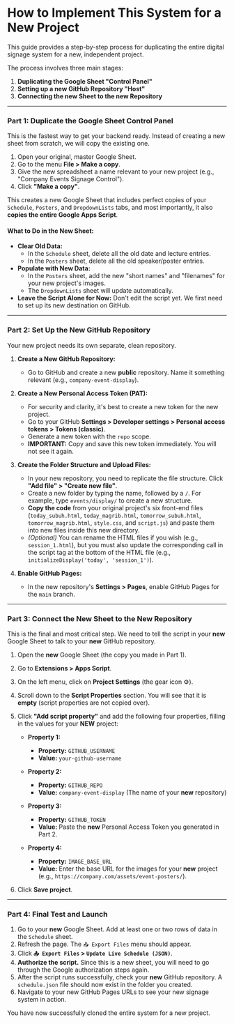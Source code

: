 # How to Implement This System for a New Project

This guide provides a step-by-step process for duplicating the entire digital signage system for a new, independent project.

The process involves three main stages:
1.  **Duplicating the Google Sheet "Control Panel"**
2.  **Setting up a new GitHub Repository "Host"**
3.  **Connecting the new Sheet to the new Repository**

---

### Part 1: Duplicate the Google Sheet Control Panel

This is the fastest way to get your backend ready. Instead of creating a new sheet from scratch, we will copy the existing one.

1.  Open your original, master Google Sheet.
2.  Go to the menu **File > Make a copy**.
3.  Give the new spreadsheet a name relevant to your new project (e.g., "Company Events Signage Control").
4.  Click **"Make a copy"**.

This creates a new Google Sheet that includes perfect copies of your `Schedule`, `Posters`, and `DropdownLists` tabs, and most importantly, it also **copies the entire Google Apps Script**.

#### What to Do in the New Sheet:

*   **Clear Old Data:**
    *   In the `Schedule` sheet, delete all the old date and lecture entries.
    *   In the `Posters` sheet, delete all the old speaker/poster entries.
*   **Populate with New Data:**
    *   In the `Posters` sheet, add the new "short names" and "filenames" for your new project's images.
    *   The `DropdownLists` sheet will update automatically.
*   **Leave the Script Alone for Now:** Don't edit the script yet. We first need to set up its new destination on GitHub.

---

### Part 2: Set Up the New GitHub Repository

Your new project needs its own separate, clean repository.

1.  **Create a New GitHub Repository:**
    *   Go to GitHub and create a new **public** repository. Name it something relevant (e.g., `company-event-display`).

2.  **Create a New Personal Access Token (PAT):**
    *   For security and clarity, it's best to create a new token for the new project.
    *   Go to your GitHub **Settings > Developer settings > Personal access tokens > Tokens (classic)**.
    *   Generate a new token with the `repo` scope.
    *   **IMPORTANT:** Copy and save this new token immediately. You will not see it again.

3.  **Create the Folder Structure and Upload Files:**
    *   In your new repository, you need to replicate the file structure. Click **"Add file" > "Create new file"**.
    *   Create a new folder by typing the name, followed by a `/`. For example, type `events/display/` to create a new structure.
    *   **Copy the code** from your original project's six front-end files (`today_subuh.html`, `today_magrib.html`, `tomorrow_subuh.html`, `tomorrow_magrib.html`, `style.css`, and `script.js`) and paste them into new files inside this new directory.
    *   *(Optional)* You can rename the HTML files if you wish (e.g., `session_1.html`), but you must also update the corresponding call in the script tag at the bottom of the HTML file (e.g., `initializeDisplay('today', 'session_1')`).

4.  **Enable GitHub Pages:**
    *   In the new repository's **Settings > Pages**, enable GitHub Pages for the `main` branch.

---

### Part 3: Connect the New Sheet to the New Repository

This is the final and most critical step. We need to tell the script in your **new** Google Sheet to talk to your **new** GitHub repository.

1.  Open the **new** Google Sheet (the copy you made in Part 1).
2.  Go to **Extensions > Apps Script**.
3.  On the left menu, click on **Project Settings** (the gear icon ⚙️).
4.  Scroll down to the **Script Properties** section. You will see that it is **empty** (script properties are not copied over).
5.  Click **"Add script property"** and add the following four properties, filling in the values for your **NEW** project:

    *   **Property 1:**
        *   **Property:** `GITHUB_USERNAME`
        *   **Value:** `your-github-username`

    *   **Property 2:**
        *   **Property:** `GITHUB_REPO`
        *   **Value:** `company-event-display` (The name of your **new** repository)

    *   **Property 3:**
        *   **Property:** `GITHUB_TOKEN`
        *   **Value:** Paste the **new** Personal Access Token you generated in Part 2.

    *   **Property 4:**
        *   **Property:** `IMAGE_BASE_URL`
        *   **Value:** Enter the base URL for the images for your **new** project (e.g., `https://company.com/assets/event-posters/`).

6.  Click **Save project**.

---

### Part 4: Final Test and Launch

1.  Go to your **new** Google Sheet. Add at least one or two rows of data in the `Schedule` sheet.
2.  Refresh the page. The `📤 Export Files` menu should appear.
3.  Click **`📤 Export Files` > `Update Live Schedule (JSON)`**.
4.  **Authorize the script.** Since this is a new sheet, you will need to go through the Google authorization steps again.
5.  After the script runs successfully, check your **new** GitHub repository. A `schedule.json` file should now exist in the folder you created.
6.  Navigate to your new GitHub Pages URLs to see your new signage system in action.

You have now successfully cloned the entire system for a new project.
